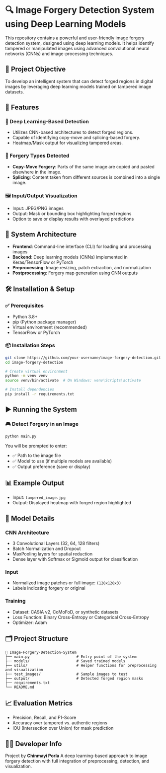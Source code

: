 

# 🔍 Image Forgery Detection System using Deep Learning Models

This repository contains a powerful and user-friendly image forgery detection system, designed using deep learning models. It helps identify tampered or manipulated images using advanced convolutional neural networks (CNNs) and image-processing techniques.


## 🎯 Project Objective

To develop an intelligent system that can detect forged regions in digital images by leveraging deep learning models trained on tampered image datasets.



## 🚀 Features

### 🧠 Deep Learning-Based Detection

* Utilizes CNN-based architectures to detect forged regions.
* Capable of identifying copy-move and splicing-based forgery.
* Heatmap/Mask output for visualizing tampered areas.

### 🧪 Forgery Types Detected

* **Copy-Move Forgery**: Parts of the same image are copied and pasted elsewhere in the image.
* **Splicing**: Content taken from different sources is combined into a single image.

### 🖼️ Input/Output Visualization

* Input: JPEG/PNG images
* Output: Mask or bounding box highlighting forged regions
* Option to save or display results with overlayed predictions



## 🧱 System Architecture

* **Frontend**: Command-line interface (CLI) for loading and processing images
* **Backend**: Deep learning models (CNNs) implemented in Keras/TensorFlow or PyTorch
* **Preprocessing**: Image resizing, patch extraction, and normalization
* **Postprocessing**: Forgery map generation using CNN outputs



## 🛠 Installation & Setup

### ✅ Prerequisites

* Python 3.8+
* pip (Python package manager)
* Virtual environment (recommended)
* TensorFlow or PyTorch

### 📦 Installation Steps

```bash
git clone https://github.com/your-username/image-forgery-detection.git
cd image-forgery-detection

# Create virtual environment
python -m venv venv
source venv/bin/activate  # On Windows: venv\Scripts\activate

# Install dependencies
pip install -r requirements.txt
```



## ▶️ Running the System

### 🎮 Detect Forgery in an Image

```bash
python main.py
```

You will be prompted to enter:

* ✅ Path to the image file
* ✅ Model to use (if multiple models are available)
* ✅ Output preference (save or display)



## 📊 Example Output

* Input: `tampered_image.jpg`
* Output: Displayed heatmap with forged region highlighted



## 🧪 Model Details

### CNN Architecture

* 3 Convolutional Layers (32, 64, 128 filters)
* Batch Normalization and Dropout
* MaxPooling layers for spatial reduction
* Dense layer with Softmax or Sigmoid output for classification

### Input

* Normalized image patches or full image: `(128x128x3)`
* Labels indicating forgery or original

### Training

* Dataset: CASIA v2, CoMoFoD, or synthetic datasets
* Loss Function: Binary Cross-Entropy or Categorical Cross-Entropy
* Optimizer: Adam



## 🗂 Project Structure

```
📁 Image-Forgery-Detection-System
├── main.py                     # Entry point of the system
├── models/                     # Saved trained models
├── utils/                      # Helper functions for preprocessing and visualization
├── test_images/                # Sample images to test
├── output/                     # Detected forged region masks
├── requirements.txt
└── README.md
```


## 📈 Evaluation Metrics

* Precision, Recall, and F1-Score
* Accuracy over tampered vs. authentic regions
* IOU (Intersection over Union) for mask prediction



## 👨‍💻 Developer Info

Project by **Chinmayi Porla**
A deep learning-based approach to image forgery detection with full integration of preprocessing, detection, and visualization.




